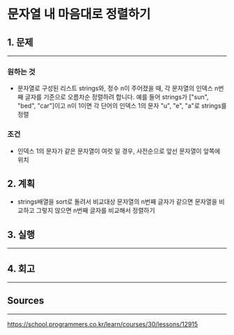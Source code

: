 # 문자열 내 마음대로 정렬하기
## 1. 문제
***
### 원하는 것
* 문자열로 구성된 리스트 strings와, 정수 n이 주어졌을 때, 각 문자열의 인덱스 n번째 글자를 기준으로 오름차순 정렬하려 합니다. 예를 들어 strings가 ["sun", "bed", "car"]이고 n이 1이면 각 단어의 인덱스 1의 문자 "u", "e", "a"로 strings를 정렬

### 조건
* 인덱스 1의 문자가 같은 문자열이 여럿 일 경우, 사전순으로 앞선 문자열이 앞쪽에 위치

## 2. 계획
* strings배열을 sort로 돌려서 비교대상 문자열의 n번째 글자가 같으면 문자열을 비교하고 그렇지 않으면 n번째 글자를 비교해서 정렬하기

## 3. 실행
***
## 4. 회고
***

## Sources
***
https://school.programmers.co.kr/learn/courses/30/lessons/12915
